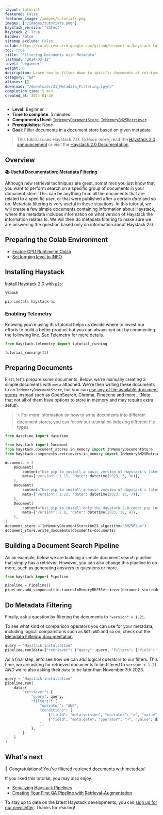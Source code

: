 ```yaml
---
layout: tutorial
featured: False
featured_image: /images/tutorials.png
images: ["/images/tutorials.png"]
haystack_version: "latest"
haystack_2: True
hidden: False
sitemap_exclude: False
colab: https://colab.research.google.com/github/deepset-ai/haystack-tutorials/blob/main/tutorials/31_Metadata_Filtering.ipynb
toc: True
title: "Filtering Documents with Metadata"
lastmod: "2024-03-12"
level: "beginner"
weight: 6
description: Learn how to filter down to specific documents at retrieval time using metadata
category: "QA"
aliases: []
download: "/downloads/31_Metadata_Filtering.ipynb"
completion_time: 5 min
created_at: 2024-01-30
---
```

    


- **Level**: Beginner
- **Time to complete**: 5 minutes
- **Components Used**: [`InMemoryDocumentStore`](https://docs.haystack.deepset.ai/v2.0/docs/inmemorydocumentstore), [`InMemoryBM25Retriever`](https://docs.haystack.deepset.ai/v2.0/docs/inmemorybm25retriever)
- **Prerequisites**: None
- **Goal**: Filter documents in a document store based on given metadata

> This tutorial uses Haystack 2.0. To learn more, read the [Haystack 2.0 announcement](https://haystack.deepset.ai/blog/haystack-2-release) or visit the [Haystack 2.0 Documentation](https://docs.haystack.deepset.ai/docs/intro).

## Overview

**📚 Useful Documentation: [Metadata Filtering](https://docs.haystack.deepset.ai/v2.0/docs/metadata-filtering)**

Although new retrieval techniques are great, sometimes you just know that you want to perform search on a specific group of documents in your document store. This can be anything from all the documents that are related to a specific _user_, or that were published after a certain _date_ and so on. Metadata filtering is very useful in these situations. In this tutorial, we will create a few simple documents containing information about Haystack, where the metadata includes information on what version of Haystack the information relates to. We will then do metadata filtering to make sure we are answering the question based only on information about Haystack 2.0.


## Preparing the Colab Environment

- [Enable GPU Runtime in Colab](https://docs.haystack.deepset.ai/v2.0/docs/enabling-gpu-acceleration)
- [Set logging level to INFO](https://docs.haystack.deepset.ai/v2.0/docs/logging)

## Installing Haystack

Install Haystack 2.0 with `pip`:


```bash
%%bash

pip install haystack-ai
```

### Enabling Telemetry

Knowing you're using this tutorial helps us decide where to invest our efforts to build a better product but you can always opt out by commenting the following line. See [Telemetry](https://docs.haystack.deepset.ai/v2.0/docs/enabling-telemetry) for more details.


```python
from haystack.telemetry import tutorial_running

tutorial_running(31)
```

## Preparing Documents

First, let's prepare some documents. Below, we're manually creating 3 simple documents with `meta` attached. We're then writing these documents to an `InMemoryDocumentStore`, but you can [use any of the available document stores](https://docs.haystack.deepset.ai/v2.0/docs/choosing-a-document-store) instead such as OpenSearch, Chroma, Pinecone and more.. (Note that not all of them have options to store in memory and may require extra setup).

> ⭐️ For more information on how to write documents into different document stores, you can follow our tutorial on indexing different file types.


```python
from datetime import datetime

from haystack import Document
from haystack.document_stores.in_memory import InMemoryDocumentStore
from haystack.components.retrievers.in_memory import InMemoryBM25Retriever

documents = [
    Document(
        content="Use pip to install a basic version of Haystack's latest release: pip install farm-haystack. All the core Haystack components live in the haystack repo. But there's also the haystack-extras repo which contains components that are not as widely used, and you need to install them separately.",
        meta={"version": 1.15, "date": datetime(2023, 3, 30)},
    ),
    Document(
        content="Use pip to install a basic version of Haystack's latest release: pip install farm-haystack[inference]. All the core Haystack components live in the haystack repo. But there's also the haystack-extras repo which contains components that are not as widely used, and you need to install them separately.",
        meta={"version": 1.22, "date": datetime(2023, 11, 7)},
    ),
    Document(
        content="Use pip to install only the Haystack 2.0 code: pip install haystack-ai. The haystack-ai package is built on the main branch which is an unstable beta version, but it's useful if you want to try the new features as soon as they are merged.",
        meta={"version": 2.0, "date": datetime(2023, 12, 4)},
    ),
]
document_store = InMemoryDocumentStore(bm25_algorithm="BM25Plus")
document_store.write_documents(documents=documents)
```

## Building a Document Search Pipeline

As an example, below we are building a simple document search pipeline that simply has a retriever. However, you can also change this pipeline to do more, such as generating answers to questions or more.


```python
from haystack import Pipeline

pipeline = Pipeline()
pipeline.add_component(instance=InMemoryBM25Retriever(document_store=document_store), name="retriever")
```

## Do Metadata Filtering

Finally, ask a question by filtering the documents to `"version" > 1.21`.

To see what kind of comparison operators you can use for your metadata, including logical comparistons such as `NOT`, `AND` and so on, check out the [Metadata Filtering documentation](https://docs.haystack.deepset.ai/v2.0/docs/metadata-filtering#comparison)


```python
query = "Haystack installation"
pipeline.run(data={"retriever": {"query": query, "filters": {"field": "meta.version", "operator": ">", "value": 1.21}}})
```

As a final step, let's see how we can add logical operators to our filters. This time, we are asking for retrieved documents to be filtered to `version > 1.21` _AND_ we're also asking their `date` to be later than November 7th 2023.


```python
query = "Haystack installation"
pipeline.run(
    data={
        "retriever": {
            "query": query,
            "filters": {
                "operator": "AND",
                "conditions": [
                    {"field": "meta.version", "operator": ">", "value": 1.21},
                    {"field": "meta.date", "operator": ">", "value": datetime(2023, 11, 7)},
                ],
            },
        }
    }
)
```

## What's next

🎉 Congratulations! You've filtered retrieved documents with metadata!

If you liked this tutorial, you may also enjoy:
- [Serializing Haystack Pipelines](https://haystack.deepset.ai/tutorials/29_serializing_pipelines)
-  [Creating Your First QA Pipeline with Retrieval-Augmentation](https://haystack.deepset.ai/tutorials/27_first_rag_pipeline)

To stay up to date on the latest Haystack developments, you can [sign up for our newsletter](https://landing.deepset.ai/haystack-community-updates?utm_campaign=developer-relations&utm_source=tutorial&utm_medium=metadata_filtering). Thanks for reading!
